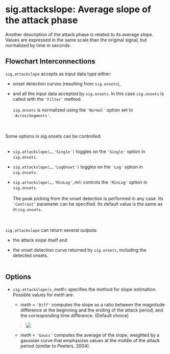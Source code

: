# sig.attackslope: Average slope of the attack phase #

Another description of the attack phase is related to its average slope. Values are expressed in the same scale than the original signal, but normalized by time in seconds.


## Flowchart Interconnections ##

`sig.attackslope` accepts as input data type either:
  * onset detection curves (resulting from `sig.onsets`),<p>
<ul><li>and all the input data accepted by <code>sig.onsets</code>. In this case <code>sig.onsets</code> is called with the <code>'Filter'</code> method.<br>
<br>
<code>sig.onsets</code> is normalized using the <code>'Normal'</code> option set to <code>'AcrossSegments'</code>.<br>
<br><br></li></ul>

Some options in sig.onsets can be controlled:<br>
<br>
<ul><li><code>sig.attackslope(…,'Single')</code> toggles on the <code>'Single'</code> option in <code>sig.onsets</code>.<p>
</li><li><code>sig.attackslope(…,'LogOnset')</code> toggles on the <code>'Log'</code> option in <code>sig.onsets</code>.<p>
</li><li><code>sig.attackslope(…,'MinLog',</code><i>ml</i><code>)</code> controls the <code>'MinLog'</code> option in <code>sig.onsets</code>.<br>
<br>
The peak picking from the onset detection is performed in any case. Its <code>'Contrast'</code> parameter can be specified. Its default value is the same as in <code>sig.onsets</code>.<br>
<br><br></li></ul>

<code>sig.attackslope</code> can return several outputs:<br>
<ul><li>the attack slope itself and<p>
</li><li>the onset detection curve returned by <code>sig.onsets</code>, including the detected onsets.<br>
<br></li></ul>

<h2>Options</h2>

<ul><li><code>sig.attackslope(x,</code><i>meth</i><code>)</code> specifies the method for slope estimation. Possible values for <i>meth</i> are:<p>
<ul><li><i>meth</i> = <code>'Diff'</code> computes the slope as a ratio between the magnitude difference at the beginning and the ending of the attack period, and the corresponding time difference. (Default choice)<p>
</li></ul><blockquote><img src='https://miningsuite.googlecode.com/svn/wiki/SigAttackslope_ex1.png' />
</blockquote><ul><li><i>meth</i> = <code>'Gauss'</code> computes the average of the slope, weighted by a gaussian curve that emphasizes values at the middle of the attack period (similar to Peeters, 2004).